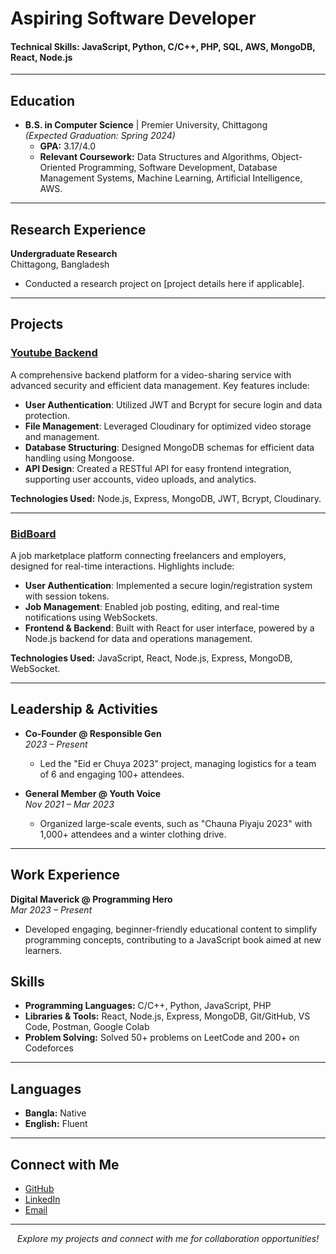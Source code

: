 # Aspiring Software Developer

#### Technical Skills: JavaScript, Python, C/C++, PHP, SQL, AWS, MongoDB, React, Node.js

---

## Education
- **B.S. in Computer Science** | Premier University, Chittagong  
  _(Expected Graduation: Spring 2024)_  
  - **GPA:** 3.17/4.0  
  - **Relevant Coursework:** Data Structures and Algorithms, Object-Oriented Programming, Software Development, Database Management Systems, Machine Learning, Artificial Intelligence, AWS.

---

## Research Experience

**Undergraduate Research**  
Chittagong, Bangladesh  
- Conducted a research project on [project details here if applicable].  

---


## Projects

### [Youtube Backend](https://github.com/jahidulislam114593/youtube-backend.git)
A comprehensive backend platform for a video-sharing service with advanced security and efficient data management. Key features include:

- **User Authentication**: Utilized JWT and Bcrypt for secure login and data protection.
- **File Management**: Leveraged Cloudinary for optimized video storage and management.
- **Database Structuring**: Designed MongoDB schemas for efficient data handling using Mongoose.
- **API Design**: Created a RESTful API for easy frontend integration, supporting user accounts, video uploads, and analytics.

**Technologies Used:** Node.js, Express, MongoDB, JWT, Bcrypt, Cloudinary.

---

### [BidBoard](https://github.com/jahidulislam114593/BidBoard.git)
A job marketplace platform connecting freelancers and employers, designed for real-time interactions. Highlights include:

- **User Authentication**: Implemented a secure login/registration system with session tokens.
- **Job Management**: Enabled job posting, editing, and real-time notifications using WebSockets.
- **Frontend & Backend**: Built with React for user interface, powered by a Node.js backend for data and operations management.

**Technologies Used:** JavaScript, React, Node.js, Express, MongoDB, WebSocket.

---

## Leadership & Activities

- **Co-Founder @ Responsible Gen**  
  _2023 – Present_  
  - Led the "Eid er Chuya 2023" project, managing logistics for a team of 6 and engaging 100+ attendees.

- **General Member @ Youth Voice**  
  _Nov 2021 – Mar 2023_  
  - Organized large-scale events, such as "Chauna Piyaju 2023" with 1,000+ attendees and a winter clothing drive.

---


## Work Experience

**Digital Maverick @ Programming Hero**  
_Mar 2023 – Present_  
- Developed engaging, beginner-friendly educational content to simplify programming concepts, contributing to a JavaScript book aimed at new learners.



## Skills

- **Programming Languages:** C/C++, Python, JavaScript, PHP  
- **Libraries & Tools:** React, Node.js, Express, MongoDB, Git/GitHub, VS Code, Postman, Google Colab  
- **Problem Solving:** Solved 50+ problems on LeetCode and 200+ on Codeforces

---

## Languages

- **Bangla:** Native  
- **English:** Fluent  

---

## Connect with Me

- [GitHub](https://github.com/jahidulislam114593)
- [LinkedIn](https://linkedin.com/in/thisisjahid)
- [Email](mailto:jahid.prog@gmail.com)

---

<p align="center">
  <em>Explore my projects and connect with me for collaboration opportunities!</em>
</p>
